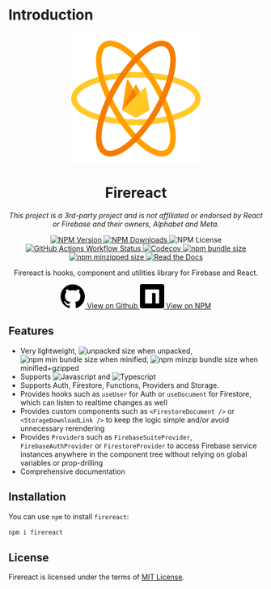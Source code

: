 # Introduction

<center>
<img src="assets/brand/logo.gif" width="256" alt="firereact logo" />
</center>

<h1 align="center">Firereact</h1>

<p align="center"><em>This project is a 3rd-party project and is not affiliated or endorsed by React or Firebase and their owners, Alphabet and Meta.</em></p>

<p align="center">
    <a href="https://www.npmjs.com/package/firereact">
        <img src="https://img.shields.io/npm/v/firereact?style=flat-square&amp;logo=npm&amp;logoColor=white" alt="NPM Version" />
    </a>
    <a href="https://www.npmjs.com/package/firereact">
        <img alt="NPM Downloads" src="https://img.shields.io/npm/dw/firereact" />
    </a>
    <img src="https://img.shields.io/npm/l/firereact?style=flat-square&amp;logo=npm&amp;logoColor=white" alt="NPM License" />
    <a href="https://github.com/erayerdin/firereact/actions">
        <img src="https://img.shields.io/github/actions/workflow/status/erayerdin/firereact/check.yaml?branch=main&amp;style=flat-square&amp;logo=github&amp;logoColor=white&amp;label=check" alt="GitHub Actions Workflow Status" />
    </a>
    <a href="https://app.codecov.io/gh/erayerdin/firereact">
        <img src="https://img.shields.io/codecov/c/github/erayerdin/firereact?token=Nw2dQOJfbC&amp;style=flat-square&amp;logo=codecov&amp;logoColor=white" alt="Codecov" />
    </a>
    <a href="https://bundlephobia.com/package/firereact@latest">
        <img alt="npm bundle size" src="https://img.shields.io/bundlephobia/min/firereact?style=flat-square&logo=bundlephobia&logoColor=white" />
    </a>
    <a href="https://bundlephobia.com/package/firereact@latest">
        <img alt="npm minzipped size" src="https://img.shields.io/bundlephobia/minzip/firereact?style=flat-square&logo=bundlephobia&logoColor=white" />
    </a>
    <a href="http://firereact.erayerdin.com/">
        <img src="https://img.shields.io/readthedocs/firereact?style=flat-square&amp;logo=readthedocs&amp;logoColor=white" alt="Read the Docs" />
    </a>
</p>

<p align="center">Firereact is hooks, component and utilities library for Firebase and React.</p>

<div align="center">
<a href="https://github.com/erayerdin/firereact/" class="md-button md-button--primary socialbutton">
    <img src="./assets/brand/github.svg" alt="github logo" />
    <span>View on Github</span>
</a>
<a href="https://www.npmjs.com/package/firereact" class="md-button md-button--primary socialbutton">
    <img src="./assets/brand/npm.svg" alt="github logo" />
    <span>View on NPM</span>
</a>
</div>

## Features

- Very lightweight, ![unpacked size](https://img.shields.io/npm/unpacked-size/firereact?label=%20&style=flat-square)
  when unpacked, ![npm min bundle size](https://img.shields.io/bundlephobia/min/firereact?style=flat-square&label=%20) when minified, ![npm minzip bundle size](https://img.shields.io/bundlephobia/minzip/firereact?style=flat-square&label=%20) when minified+gzipped
- Supports ![Javascript](https://img.shields.io/badge/-javascript-f7df1e?style=flat-square&logo=javascript&logoColor=black) and ![Typescript](https://img.shields.io/badge/-typescript-3178c6?style=flat-square&logo=javascript&logoColor=white)
- Supports Auth, Firestore, Functions, Providers and Storage.
- Provides hooks such as `useUser` for Auth or `useDocument` for Firestore, which can listen to realtime changes as well
- Provides custom components such as `<FirestoreDocument />` or `<StorageDownloadLink />` to keep the logic simple and/or avoid unnecessary rerendering
- Provides `Provider`s such as `FirebaseSuiteProvider`, `FirebaseAuthProvider` or `FirestoreProvider` to access Firebase service instances anywhere in the component tree without relying on global variables or prop-drilling
- Comprehensive documentation

## Installation

You can use `npm` to install `firereact`:

```bash
npm i firereact
```

## License

Firereact is licensed under the terms of [MIT License](https://www.tldrlegal.com/license/mit-license).

[npm_link]: https://www.npmjs.com/package/firereact
[actions_link]: https://github.com/erayerdin/firereact/actions
[codecov_link]: https://app.codecov.io/gh/erayerdin/firereact
[docs_link]: http://firereact.erayerdin.com/
